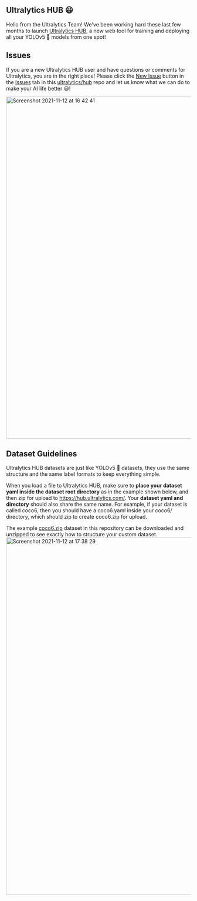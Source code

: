 ## Ultralytics HUB 😃

Hello from the Ultralytics Team! We've been working hard these last few months to launch [Ultralytics HUB](https://ultralytics.com/hub), a new web tool for training and deploying all your YOLOv5 🚀 models from one spot!

## Issues

If you are a new Ultralytics HUB user and have questions or comments for Ultralytics, you are in the right place! Please click the [New Issue](https://github.com/ultralytics/hub/issues/new/choose) button in the [Issues](https://github.com/ultralytics/hub/issues) tab in this [ultralytics/hub](https://github.com/ultralytics/hub) repo and let us know what we can do to make your AI life better 😃!

<img width="930" alt="Screenshot 2021-11-12 at 16 42 41" src="https://user-images.githubusercontent.com/26833433/141493990-7cd392de-579a-42ab-8e3e-a0bfb44cd179.png">

## Dataset Guidelines

Ultralytics HUB datasets are just like YOLOv5 🚀 datasets, they use the same structure and the same label formats to keep everything simple. 

When you load a file to Ultralytics HUB, make sure to **place your dataset yaml inside the dataset root directory** as in the example shown below, and then zip for upload to https://hub.ultralytics.com/. Your **dataset yaml and directory** should also share the same name. For example, if your dataset is called coco6, then you should have a coco6.yaml inside your coco6/ directory, which should zip to create coco6.zip for upload.

The example [coco6.zip](https://github.com/ultralytics/hub/blob/master/coco6.zip) dataset in this repository can be downloaded and unzipped to see exactly how to structure your custom dataset.
<img width="972" alt="Screenshot 2021-11-12 at 17 38 29" src="https://user-images.githubusercontent.com/26833433/141502652-e4b0477c-6c2a-41b3-b21a-b3d1444cdda7.png">

